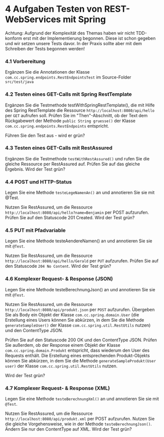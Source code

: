 
# 4 Aufgaben Testen von REST-WebServices mit Spring

Achtung: Aufgrund der Komplexität des Themas haben wir nicht TDD-konform erst mit der Implementierung begonnen. Diese ist schon gegeben und wir setzen unsere Tests davor. In der Praxis sollte aber mit dem Schreiben der Tests begonnen werden!


### 4.1 Vorbereitung

Ergänzen Sie die Annotationen der Klasse `com.cc.spring.endpoints.RestEndpointsTest` im Source-Folder `src/test/java`


### 4.2 Testen eines GET-Calls mit Spring RestTemplate

Ergänzen Sie die Testmethode testWithSpringRestTemplate(), die mit Hilfe des Spring RestTemplate die Ressource `http://localhost:8080/api/hello` per `GET` aufrufen soll. Prüfen Sie im "Then"-Abschnitt, ob der Text dem Rückgabewert der Methode `public String gruesse()` der Klasse `com.cc.spring.endpoints.RestEndpoints` entspricht.

Führen Sie den Test aus - wird er grün?


### 4.3 Testen eines GET-Calls mit RestAssured

Ergänzen Sie die Testmethode `testWithRestAssured()` und rufen Sie die gleiche Ressource per RestAssured auf. Prüfen Sie auf das gleiche Ergebnis. Wird der Test grün?


### 4.4 POST und HTTP-Status

Legen Sie eine Methode `testeLegeNamenAn()` an und annotieren Sie sie mit @Test.

Nutzen Sie RestAssured, um die Ressource `http://localhost:8080/api/hello?name=Benjamin` per POST aufzurufen.
Prüfen Sie auf den Statuscode 201 Created. Wird der Test grün?


### 4.5 PUT mit Pfadvariable

Legen Sie eine Methode testeAendereNamen() an und annotieren Sie sie mit `@Test`.

Nutzen Sie RestAssured, um die Ressource `http://localhost:8080/api/hello/Gerald` per `PUT` aufzurufen. Prüfen Sie auf den Statuscode `204 No Content`. Wird der Test grün?


### 4.6 Komplexer Request- & Response (JSON)

Legen Sie eine Methode testeBerechnungJson() an und annotieren Sie sie mit `@Test`.

Nutzen Sie RestAssured, um die Ressource `http://localhost:8080/api/produkt.json` per `POST` aufzurufen. Übergeben Sie als Body ein Objekt der Klasse `com.cc.spring.domain.User` (die Erstellung eines Users können Sie abkürzen, in dem Sie die Methode `generateSampleUser()` der Klasse `com.cc.spring.util.RestUtils` nutzen) und den ContentType JSON.

Prüfen Sie auf den Statuscode 200 OK und den ContentType JSON. Prüfen Sie außerdem, ob der Response einem Objekt der Klasse `com.cc.spring.domain.Produkt` entspricht, dass wiederum den User des Requests enthält. Die Erstellung eines entsprechenden Produkt-Objekts können Sie abkürzen, in dem Sie die Methode `generateSampleProdukt(User user)` der Klasse `com.cc.spring.util.RestUtils` nutzen.

Wird der Test grün?


### 4.7 Komplexer Request- & Response (XML)

Legen Sie eine Methode `testeBerechnungXml()` an und annotieren Sie sie mit `@Test`.

Nutzen Sie RestAssured, um die Ressource `http://localhost:8080/api/produkt.xml` per POST aufzurufen. Nutzen Sie die gleiche Vorgehensweise, wie in der Methode `testeBerechnungJson()`. Ändern Sie nur den ContentType auf XML. Wird der Test grün?
